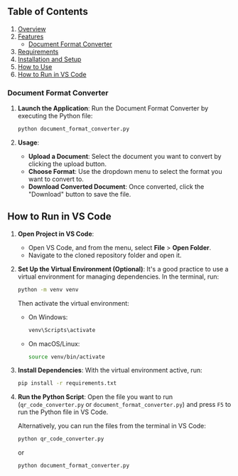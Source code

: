 



## Table of Contents
1. [Overview](#overview)
2. [Features](#features)
   - [Document Format Converter](#document-format-converter)
3. [Requirements](#requirements)
4. [Installation and Setup](#installation-and-setup)
5. [How to Use](#how-to-use)
6. [How to Run in VS Code](#how-to-run-in-vs-code)


### Document Format Converter

1. **Launch the Application**:
   Run the Document Format Converter by executing the Python file:
   ```bash
   python document_format_converter.py
   ```

2. **Usage**:
   - **Upload a Document**: Select the document you want to convert by clicking the upload button.
   - **Choose Format**: Use the dropdown menu to select the format you want to convert to.
   - **Download Converted Document**: Once converted, click the "Download" button to save the file.

## How to Run in VS Code

1. **Open Project in VS Code**:
   - Open VS Code, and from the menu, select **File** > **Open Folder**.
   - Navigate to the cloned repository folder and open it.

2. **Set Up the Virtual Environment (Optional)**:
   It's a good practice to use a virtual environment for managing dependencies. In the terminal, run:
   ```bash
   python -m venv venv
   ```
   Then activate the virtual environment:
   - On Windows:
     ```bash
     venv\Scripts\activate
     ```
   - On macOS/Linux:
     ```bash
     source venv/bin/activate
     ```

3. **Install Dependencies**:
   With the virtual environment active, run:
   ```bash
   pip install -r requirements.txt
   ```

4. **Run the Python Script**:
   Open the file you want to run (`qr_code_converter.py` or `document_format_converter.py`) and press `F5` to run the Python file in VS Code.
   
   Alternatively, you can run the files from the terminal in VS Code:
   ```bash
   python qr_code_converter.py
   ```
   or
   ```bash
   python document_format_converter.py
   ```
